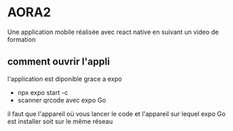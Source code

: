 # AORA2

Une application mobile réalisée avec react native en suivant un video de formation

## comment ouvrir l'appli

l'application est diponible grace a expo
- npx expo start -c
- scanner qrcode avec expo Go

il faut que l'appareil où vous lancer le code et l'appareil sur lequel expo Go est installer soit sur le même réseau
